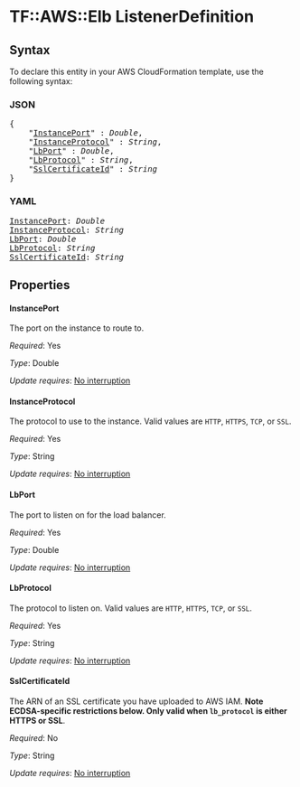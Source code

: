 # TF::AWS::Elb ListenerDefinition

## Syntax

To declare this entity in your AWS CloudFormation template, use the following syntax:

### JSON

<pre>
{
    "<a href="#instanceport" title="InstancePort">InstancePort</a>" : <i>Double</i>,
    "<a href="#instanceprotocol" title="InstanceProtocol">InstanceProtocol</a>" : <i>String</i>,
    "<a href="#lbport" title="LbPort">LbPort</a>" : <i>Double</i>,
    "<a href="#lbprotocol" title="LbProtocol">LbProtocol</a>" : <i>String</i>,
    "<a href="#sslcertificateid" title="SslCertificateId">SslCertificateId</a>" : <i>String</i>
}
</pre>

### YAML

<pre>
<a href="#instanceport" title="InstancePort">InstancePort</a>: <i>Double</i>
<a href="#instanceprotocol" title="InstanceProtocol">InstanceProtocol</a>: <i>String</i>
<a href="#lbport" title="LbPort">LbPort</a>: <i>Double</i>
<a href="#lbprotocol" title="LbProtocol">LbProtocol</a>: <i>String</i>
<a href="#sslcertificateid" title="SslCertificateId">SslCertificateId</a>: <i>String</i>
</pre>

## Properties

#### InstancePort

The port on the instance to route to.

_Required_: Yes

_Type_: Double

_Update requires_: [No interruption](https://docs.aws.amazon.com/AWSCloudFormation/latest/UserGuide/using-cfn-updating-stacks-update-behaviors.html#update-no-interrupt)

#### InstanceProtocol

The protocol to use to the instance. Valid
values are `HTTP`, `HTTPS`, `TCP`, or `SSL`.

_Required_: Yes

_Type_: String

_Update requires_: [No interruption](https://docs.aws.amazon.com/AWSCloudFormation/latest/UserGuide/using-cfn-updating-stacks-update-behaviors.html#update-no-interrupt)

#### LbPort

The port to listen on for the load balancer.

_Required_: Yes

_Type_: Double

_Update requires_: [No interruption](https://docs.aws.amazon.com/AWSCloudFormation/latest/UserGuide/using-cfn-updating-stacks-update-behaviors.html#update-no-interrupt)

#### LbProtocol

The protocol to listen on. Valid values are `HTTP`,
`HTTPS`, `TCP`, or `SSL`.

_Required_: Yes

_Type_: String

_Update requires_: [No interruption](https://docs.aws.amazon.com/AWSCloudFormation/latest/UserGuide/using-cfn-updating-stacks-update-behaviors.html#update-no-interrupt)

#### SslCertificateId

The ARN of an SSL certificate you have
uploaded to AWS IAM. **Note ECDSA-specific restrictions below.  Only valid when `lb_protocol` is either HTTPS or SSL**.

_Required_: No

_Type_: String

_Update requires_: [No interruption](https://docs.aws.amazon.com/AWSCloudFormation/latest/UserGuide/using-cfn-updating-stacks-update-behaviors.html#update-no-interrupt)

